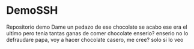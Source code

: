 # DemoSSH
Repositorio demo
Dame un pedazo de ese chocolate
se acabo ese era el ultimo
pero tenia tantas ganas de comer chocolate
enserio?
enserio
no lo defraudare papa, voy a hacer chocolate casero, me cree?
solo si lo veo